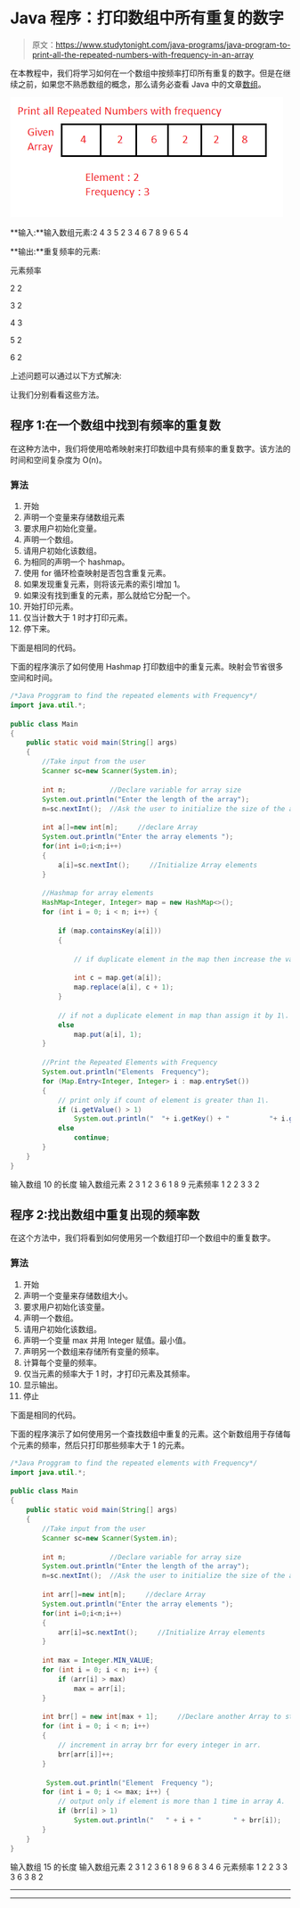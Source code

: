 # Java 程序：打印数组中所有重复的数字

> 原文：<https://www.studytonight.com/java-programs/java-program-to-print-all-the-repeated-numbers-with-frequency-in-an-array>

在本教程中，我们将学习如何在一个数组中按频率打印所有重复的数字。但是在继续之前，如果您不熟悉数组的概念，那么请务必查看 Java 中的文章[数组](https://www.studytonight.com/java/array.php)。

![](img/8cabb711d9e31b96cf81b25954804562.png)

**输入:**输入数组元素:2 4 3 5 2 3 4 6 7 8 9 6 5 4

**输出:**重复频率的元素:

元素频率

2 2

3 2

4 3

5 2

6 2

上述问题可以通过以下方式解决:

让我们分别看看这些方法。

## 程序 1:在一个数组中找到有频率的重复数

在这种方法中，我们将使用哈希映射来打印数组中具有频率的重复数字。该方法的时间和空间复杂度为 O(n)。

### 算法

1.  开始
2.  声明一个变量来存储数组元素
3.  要求用户初始化变量。
4.  声明一个数组。
5.  请用户初始化该数组。
6.  为相同的声明一个 hashmap。
7.  使用 for 循环检查映射是否包含重复元素。
8.  如果发现重复元素，则将该元素的索引增加 1。
9.  如果没有找到重复的元素，那么就给它分配一个。
10.  开始打印元素。
11.  仅当计数大于 1 时才打印元素。
12.  停下来。

下面是相同的代码。

下面的程序演示了如何使用 Hashmap 打印数组中的重复元素。映射会节省很多空间和时间。

```java
/*Java Proggram to find the repeated elements with Frequency*/
import java.util.*; 

public class Main
{ 
    public static void main(String[] args) 
    { 
        //Take input from the user
        Scanner sc=new Scanner(System.in);

        int n;           //Declare variable for array size 
        System.out.println("Enter the length of the array");
        n=sc.nextInt();  //Ask the user to initialize the size of the array

        int a[]=new int[n];     //declare Array
        System.out.println("Enter the array elements ");
        for(int i=0;i<n;i++)
        {
            a[i]=sc.nextInt();     //Initialize Array elements
        }

        //Hashmap for array elements
        HashMap<Integer, Integer> map = new HashMap<>(); 
        for (int i = 0; i < n; i++) { 

            if (map.containsKey(a[i])) 
            { 

                // if duplicate element in the map then increase the value of element at index by 1 

                int c = map.get(a[i]); 
                map.replace(a[i], c + 1); 
            } 

            // if not a duplicate element in map than assign it by 1\. 
            else
                map.put(a[i], 1); 
        } 

        //Print the Repeated Elements with Frequency
        System.out.println("Elements  Frequency");
        for (Map.Entry<Integer, Integer> i : map.entrySet()) 
        { 
            // print only if count of element is greater than 1\. 
            if (i.getValue() > 1) 
                System.out.println("  "+ i.getKey() + "          "+ i.getValue()); 
            else
                continue; 
        } 
    } 
}
```

输入数组 10 的长度
输入数组元素 2 3 1 2 3 6 1 8 9
元素频率
1 2
2 3
3 2

## 程序 2:找出数组中重复出现的频率数

在这个方法中，我们将看到如何使用另一个数组打印一个数组中的重复数字。

### 算法

1.  开始
2.  声明一个变量来存储数组大小。
3.  要求用户初始化该变量。
4.  声明一个数组。
5.  请用户初始化该数组。
6.  声明一个变量 max 并用 Integer 赋值。最小值。
7.  声明另一个数组来存储所有变量的频率。
8.  计算每个变量的频率。
9.  仅当元素的频率大于 1 时，才打印元素及其频率。
10.  显示输出。
11.  停止

下面是相同的代码。

下面的程序演示了如何使用另一个查找数组中重复的元素。这个新数组用于存储每个元素的频率，然后只打印那些频率大于 1 的元素。

```java
/*Java Proggram to find the repeated elements with Frequency*/
import java.util.*; 

public class Main
{ 
    public static void main(String[] args) 
    { 
        //Take input from the user
        Scanner sc=new Scanner(System.in);

        int n;           //Declare variable for array size 
        System.out.println("Enter the length of the array");
        n=sc.nextInt();  //Ask the user to initialize the size of the array

        int arr[]=new int[n];     //declare Array
        System.out.println("Enter the array elements ");
        for(int i=0;i<n;i++)
        {
            arr[i]=sc.nextInt();     //Initialize Array elements
        }

        int max = Integer.MIN_VALUE; 
        for (int i = 0; i < n; i++) { 
            if (arr[i] > max) 
                max = arr[i]; 
        } 

        int brr[] = new int[max + 1];     //Declare another Array to store the frequency
        for (int i = 0; i < n; i++) 
        { 
            // increment in array brr for every integer in arr. 
            brr[arr[i]]++; 
        } 

         System.out.println("Element  Frequency ");
        for (int i = 0; i <= max; i++) { 
            // output only if element is more than 1 time in array A. 
            if (brr[i] > 1) 
                System.out.println("   " + i + "        " + brr[i]); 
        } 
    } 
}
```

输入数组 15 的长度
输入数组元素 2 3 1 2 3 6 1 8 9 6 8 3 4 6
元素频率
1 2
2 3
3 3
6 3
8 2

* * *

* * *